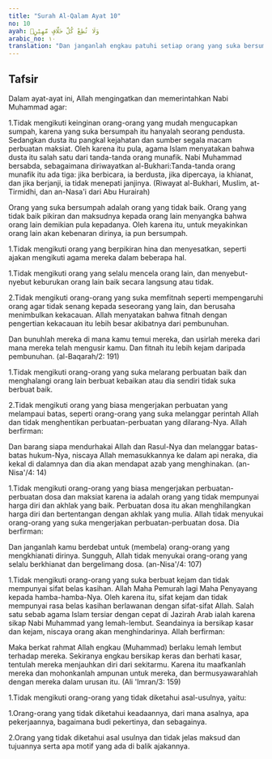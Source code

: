 ```yaml
---
title: "Surah Al-Qalam Ayat 10"
no: 10
ayah: وَلَا تُطِعْ كُلَّ حَلَّافٍ مَّهِيْنٍۙ
arabic_no: ١٠
translation: "Dan janganlah engkau patuhi setiap orang yang suka bersumpah dan suka menghina,"
---
```


## Tafsir

Dalam ayat-ayat ini, Allah mengingatkan dan memerintahkan Nabi Muhammad agar:

1.Tidak mengikuti keinginan orang-orang yang mudah mengucapkan sumpah, karena yang suka bersumpah itu hanyalah seorang pendusta. Sedangkan dusta itu pangkal kejahatan dan sumber segala macam perbuatan maksiat. Oleh karena itu pula, agama Islam menyatakan bahwa dusta itu salah satu dari tanda-tanda orang munafik. Nabi Muhammad bersabda, sebagaimana diriwayatkan al-Bukhari:Tanda-tanda orang munafik itu ada tiga: jika berbicara, ia berdusta, jika dipercaya, ia khianat, dan jika berjanji, ia tidak menepati janjinya. (Riwayat al-Bukhari, Muslim, at-Tirmidhi, dan an-Nasa'i dari Abu Hurairah)

Orang yang suka bersumpah adalah orang yang tidak baik. Orang yang tidak baik pikiran dan maksudnya kepada orang lain menyangka bahwa orang lain demikian pula kepadanya. Oleh karena itu, untuk meyakinkan orang lain akan kebenaran dirinya, ia pun bersumpah.

1.Tidak mengikuti orang yang berpikiran hina dan menyesatkan, seperti ajakan mengikuti agama mereka dalam beberapa hal.

1.Tidak mengikuti orang yang selalu mencela orang lain, dan menyebut-nyebut keburukan orang lain baik secara langsung atau tidak.

2.Tidak mengikuti orang-orang yang suka memfitnah seperti mempengaruhi orang agar tidak senang kepada seseorang yang lain, dan berusaha menimbulkan kekacauan. Allah menyatakan bahwa fitnah dengan pengertian kekacauan itu lebih besar akibatnya dari pembunuhan.

Dan bunuhlah mereka di mana kamu temui mereka, dan usirlah mereka dari mana mereka telah mengusir kamu. Dan fitnah itu lebih kejam daripada pembunuhan. (al-Baqarah/2: 191)

1.Tidak mengikuti orang-orang yang suka melarang perbuatan baik dan menghalangi orang lain berbuat kebaikan atau dia sendiri tidak suka berbuat baik.

2.Tidak mengikuti orang yang biasa mengerjakan perbuatan yang melampaui batas, seperti orang-orang yang suka melanggar perintah Allah dan tidak menghentikan perbuatan-perbuatan yang dilarang-Nya. Allah berfirman:

Dan barang siapa mendurhakai Allah dan Rasul-Nya dan melanggar batas-batas hukum-Nya, niscaya Allah memasukkannya ke dalam api neraka, dia kekal di dalamnya dan dia akan mendapat azab yang menghinakan. (an-Nisa'/4: 14)

1.Tidak mengikuti orang-orang yang biasa mengerjakan perbuatan-perbuatan dosa dan maksiat karena ia adalah orang yang tidak mempunyai harga diri dan akhlak yang baik. Perbuatan dosa itu akan menghilangkan harga diri dan bertentangan dengan akhlak yang mulia. Allah tidak menyukai orang-orang yang suka mengerjakan perbuatan-perbuatan dosa. Dia berfirman:

Dan janganlah kamu berdebat untuk (membela) orang-orang yang mengkhianati dirinya. Sungguh, Allah tidak menyukai orang-orang yang selalu berkhianat dan bergelimang dosa. (an-Nisa'/4: 107)

1.Tidak mengikuti orang-orang yang suka berbuat kejam dan tidak mempunyai sifat belas kasihan. Allah Maha Pemurah lagi Maha Penyayang kepada hamba-hamba-Nya. Oleh karena itu, sifat kejam dan tidak mempunyai rasa belas kasihan berlawanan dengan sifat-sifat Allah. Salah satu sebab agama Islam tersiar dengan cepat di Jazirah Arab ialah karena sikap Nabi Muhammad yang lemah-lembut. Seandainya ia bersikap kasar dan kejam, niscaya orang akan menghindarinya. Allah berfirman:

Maka berkat rahmat Allah engkau (Muhammad) berlaku lemah lembut terhadap mereka. Sekiranya engkau bersikap keras dan berhati kasar, tentulah mereka menjauhkan diri dari sekitarmu. Karena itu maafkanlah mereka dan mohonkanlah ampunan untuk mereka, dan bermusyawarahlah dengan mereka dalam urusan itu. (Ali 'Imran/3: 159)

1.Tidak mengikuti orang-orang yang tidak diketahui asal-usulnya, yaitu:

1.Orang-orang yang tidak diketahui keadaannya, dari mana asalnya, apa pekerjaannya, bagaimana budi pekertinya, dan sebagainya.

2.Orang yang tidak diketahui asal usulnya dan tidak jelas maksud dan tujuannya serta apa motif yang ada di balik ajakannya.